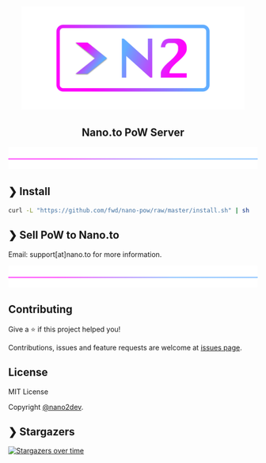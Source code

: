 <p align="center">
  <img src="https://github.com/fwd/n2/raw/master/.github/banner.png" alt="N2" width="450" />
</p>

<h2 align="center">Nano.to PoW Server</h2>

![line](https://github.com/fwd/n2/raw/master/.github/line.png)

## ❯ Install

```bash
curl -L "https://github.com/fwd/nano-pow/raw/master/install.sh" | sh
```

## ❯ Sell PoW to Nano.to 

Email: support[at]nano.to for more information.

![line](https://github.com/fwd/n2/raw/master/.github/line.png)

## Contributing

Give a ⭐️ if this project helped you!

Contributions, issues and feature requests are welcome at [issues page](https://github.com/fwd/nano/issues).

## License

MIT License

Copyright [@nano2dev](https://twitter.com/nano2dev).

## ❯ Stargazers

[![Stargazers over time](https://starchart.cc/fwd/nano.svg)](https://starchart.cc/fwd/nano-pow)
